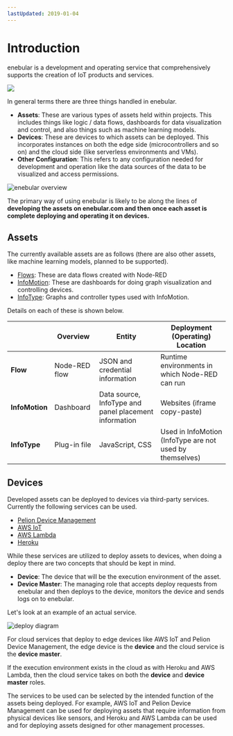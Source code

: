 ```yaml
---
lastUpdated: 2019-01-04
---
```


# Introduction

enebular is a development and operating service that comprehensively supports the creation of IoT products and services.

![](https://i.gyazo.com/64b4e448bcbf896a9d53d8587e554554.png)

In general terms there are three things handled in enebular.

- **Assets**: These are various types of assets held within projects. This includes things like logic / data flows, dashboards for data visualization and control, and also things such as machine learning models.
- **Devices**: These are devices to which assets can be deployed. This incorporates instances on both the edge side (microcontrollers and so on) and the cloud side (like serverless environments and VMs).
- **Other Configuration**: This refers to any configuration needed for development and operation like the data sources of the data to be visualized and access permissions.

![enebular overview](./_asset/images/Introduction/enebular-developers-project-overview.png)

The primary way of using enebular is likely to be along the lines of **developing the assets on enebular.com and then once each asset is complete deploying and operating it on devices.**

## Assets

The currently available assets are as follows (there are also other assets, like machine learning models, planned to be supported).

- [Flows](Flows/Introduction.md): These are data flows created with Node-RED
- [InfoMotion](InfoMotion/Introduction.md): These are dashboards for doing graph visualization and controlling devices.
- [InfoType](InfoMotion/InfoTypeIntroduction.md): Graphs and controller types used with InfoMotion.

Details on each of these is shown below.

|  | Overview | Entity | Deployment (Operating) Location |
| --- | --- | --- | --- |
| **Flow** | Node-RED flow | JSON and credential information | Runtime environments in which Node-RED can run |
| **InfoMotion** | Dashboard | Data source, InfoType and panel placement information | Websites (iframe copy-paste) |
| **InfoType** | Plug-in file |  JavaScript, CSS | Used in InfoMotion (InfoType are not used by themselves) |

## Devices

Developed assets can be deployed to devices via third-party services. Currently the following services can be used.

- [Pelion Device Management](https://cloud.mbed.com/)
- [AWS IoT](https://aws.amazon.com/iot/)
- [AWS Lambda](https://aws.amazon.com/lambda/)
- [Heroku](https://www.heroku.com/home)

While these services are utilized to deploy assets to devices, when doing a deploy there are two concepts that should be kept in mind.

- **Device**: The device that will be the execution environment of the asset.
- **Device Master**: The managing role that accepts deploy requests from enebular and then deploys to the device, monitors the device and sends logs on to enebular.

Let's look at an example of an actual service.

![deploy diagram](./_asset/images/Introduction/enebular-developers-deploy.png)

For cloud services that deploy to edge devices like AWS IoT and Pelion Device Management, the edge device is the **device** and the cloud service is the **device master**.

If the execution environment exists in the cloud as with Heroku and AWS Lambda, then the cloud service takes on both the **device** and **device master** roles.

The services to be used can be selected by the intended function of the assets being deployed. For example, AWS IoT and Pelion Device Management can be used for deploying assets that require information from physical devices like sensors, and Heroku and AWS Lambda can be used and for deploying assets designed for other management processes.
